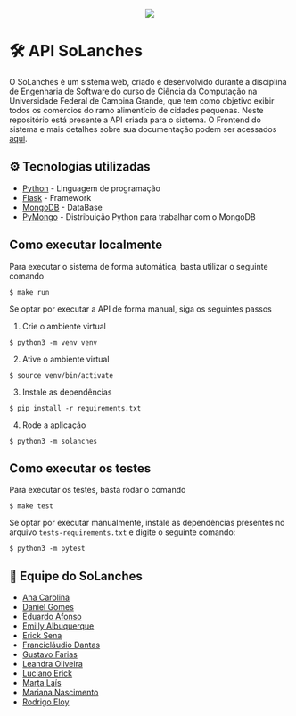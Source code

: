 <p align=center>
  <img
 src="https://user-images.githubusercontent.com/50140771/128561548-3a8d25e1-c2a3-46ef-94f7-4447fcdc0a97.png"/> 
</p>

# 🛠️ API SoLanches

O SoLanches é um sistema web, criado e desenvolvido durante a disciplina de Engenharia de Software do curso de Ciência da Computação na Universidade Federal de Campina Grande, que tem como objetivo exibir todos os comércios do ramo alimentício de cidades pequenas. Neste repositório está presente a API criada para o sistema. O Frontend do sistema e mais detalhes sobre sua documentação podem ser acessados [aqui](https://github.com/SoLanches/Frontend-SoLanches).

## ⚙️ Tecnologias utilizadas

- [Python](https://python.org/) - Linguagem de programação
- [Flask](https://flask.palletsprojects.com/en/2.0.x/) - Framework
- [MongoDB](https://docs.mongodb.com/) - DataBase
- [PyMongo](https://pymongo.readthedocs.io/en/stable/) - Distribuição Python para trabalhar com o MongoDB

## Como executar localmente

Para executar o sistema de forma automática, basta utilizar o seguinte comando

```
$ make run
```

Se optar por executar a API de forma manual, siga os seguintes passos

1. Crie o ambiente virtual
```
$ python3 -m venv venv
```

2. Ative o ambiente virtual
```
$ source venv/bin/activate
```

3. Instale as dependências 
```
$ pip install -r requirements.txt
```

4. Rode a aplicação
``` 
$ python3 -m solanches
```

## Como executar os testes

Para executar os testes, basta rodar o comando

```
$ make test
```

Se optar por executar manualmente, instale as dependências presentes no arquivo `tests-requirements.txt` e digite o seguinte comando:

```
$ python3 -m pytest
```

## 📌 Equipe do SoLanches

- [Ana Carolina](https://github.com/anacarolinacv)
- [Daniel Gomes](https://github.com/dnlgomesl)
- [Eduardo Afonso](https://github.com/EduardoNunes5)
- [Emilly Albuquerque](https://github.com/emys-alb)
- [Erick Sena](https://github.com/erickems)
- [Francicláudio Dantas](https://github.com/claudiodantas)
- [Gustavo Farias](https://github.com/GusttaFS)
- [Leandra Oliveira](https://github.com/LeandraOS)
- [Luciano Erick](https://github.com/LucianErick)
- [Marta Laís](https://github.com/martalais)
- [Mariana Nascimento](https://github.com/marianasn)
- [Rodrigo Eloy](https://github.com/RodrigoEC)

